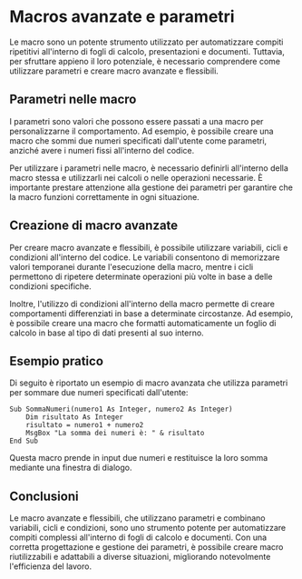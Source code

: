 # Macros avanzate e parametri

Le macro sono un potente strumento utilizzato per automatizzare compiti ripetitivi all'interno di fogli di calcolo, presentazioni e documenti. Tuttavia, per sfruttare appieno il loro potenziale, è necessario comprendere come utilizzare parametri e creare macro avanzate e flessibili.

## Parametri nelle macro

I parametri sono valori che possono essere passati a una macro per personalizzarne il comportamento. Ad esempio, è possibile creare una macro che sommi due numeri specificati dall'utente come parametri, anziché avere i numeri fissi all'interno del codice.

Per utilizzare i parametri nelle macro, è necessario definirli all'interno della macro stessa e utilizzarli nei calcoli o nelle operazioni necessarie. È importante prestare attenzione alla gestione dei parametri per garantire che la macro funzioni correttamente in ogni situazione.

## Creazione di macro avanzate

Per creare macro avanzate e flessibili, è possibile utilizzare variabili, cicli e condizioni all'interno del codice. Le variabili consentono di memorizzare valori temporanei durante l'esecuzione della macro, mentre i cicli permettono di ripetere determinate operazioni più volte in base a delle condizioni specifiche.

Inoltre, l'utilizzo di condizioni all'interno della macro permette di creare comportamenti differenziati in base a determinate circostanze. Ad esempio, è possibile creare una macro che formatti automaticamente un foglio di calcolo in base al tipo di dati presenti al suo interno.

## Esempio pratico

Di seguito è riportato un esempio di macro avanzata che utilizza parametri per sommare due numeri specificati dall'utente:

```vba
Sub SommaNumeri(numero1 As Integer, numero2 As Integer)
    Dim risultato As Integer
    risultato = numero1 + numero2
    MsgBox "La somma dei numeri è: " & risultato
End Sub
```

Questa macro prende in input due numeri e restituisce la loro somma mediante una finestra di dialogo.

## Conclusioni

Le macro avanzate e flessibili, che utilizzano parametri e combinano variabili, cicli e condizioni, sono uno strumento potente per automatizzare compiti complessi all'interno di fogli di calcolo e documenti. Con una corretta progettazione e gestione dei parametri, è possibile creare macro riutilizzabili e adattabili a diverse situazioni, migliorando notevolmente l'efficienza del lavoro.